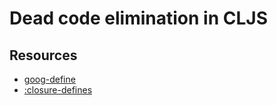 # Dead code elimination in CLJS

## Resources

* [goog-define](https://cljs.github.io/api/cljs.core/goog-define)
* [:closure-defines](https://cljs.github.io/api/compiler-options/closure-defines)
